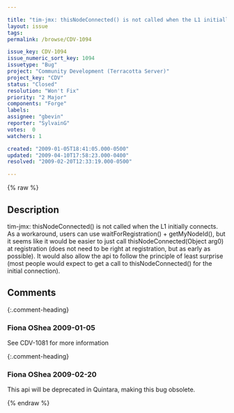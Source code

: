 ```yaml
---

title: "tim-jmx: thisNodeConnected() is not called when the L1 initially connects"
layout: issue
tags: 
permalink: /browse/CDV-1094

issue_key: CDV-1094
issue_numeric_sort_key: 1094
issuetype: "Bug"
project: "Community Development (Terracotta Server)"
project_key: "CDV"
status: "Closed"
resolution: "Won't Fix"
priority: "2 Major"
components: "Forge"
labels: 
assignee: "gbevin"
reporter: "SylvainG"
votes:  0
watchers: 1

created: "2009-01-05T18:41:05.000-0500"
updated: "2009-04-10T17:58:23.000-0400"
resolved: "2009-02-20T12:33:19.000-0500"

---
```




{% raw %}



## Description

<div markdown="1" class="description">

tim-jmx: thisNodeConnected() is not called when the L1 initially connects. As a workaround, users can use waitForRegistration() + getMyNodeId(), but it seems like it would be easier to just call thisNodeConnected(Object arg0) at registration (does not need to be right at registration, but as early as possible). It would also allow the api to follow the principle of least surprise (most people would expect to get a call to thisNodeConnected() for the initial connection).

</div>

## Comments


{:.comment-heading}
### **Fiona OShea** <span class="date">2009-01-05</span>

<div markdown="1" class="comment">

See CDV-1081 for more information

</div>


{:.comment-heading}
### **Fiona OShea** <span class="date">2009-02-20</span>

<div markdown="1" class="comment">

This api will be deprecated in Quintara, making this bug obsolete.

</div>



{% endraw %}
